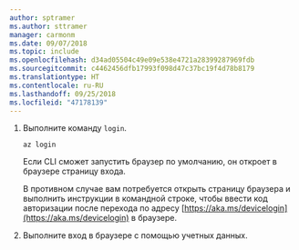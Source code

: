 ```yaml
---
author: sptramer
ms.author: sttramer
manager: carmonm
ms.date: 09/07/2018
ms.topic: include
ms.openlocfilehash: d34ad05504c49e09e538e4721a28399287969fdb
ms.sourcegitcommit: c4462456dfb17993f098d47c37bc19f4d78b8179
ms.translationtype: HT
ms.contentlocale: ru-RU
ms.lasthandoff: 09/25/2018
ms.locfileid: "47178139"
---
```

1. Выполните команду `login`.

    ```azurecli-interactive
    az login
    ```

    Если CLI сможет запустить браузер по умолчанию, он откроет в браузере страницу входа.

    В противном случае вам потребуется открыть страницу браузера и выполнить инструкции в командной строке, чтобы ввести код авторизации после перехода по адресу [https://aka.ms/devicelogin](https://aka.ms/devicelogin) в браузере.

2. Выполните вход в браузере с помощью учетных данных.
